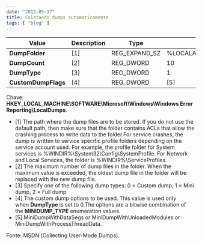```yaml
---
date: "2012-05-17"
title: Coletando dumps automaticamente
tags: [ "blog" ]
---
```

| Value               | Description | Type          | Default value             |
|---------------------|-------------|---------------|---------------------------|
| **DumpFolder**      | [1]         | REG_EXPAND_SZ | %LOCALAPPDATA%\CrashDumps |
| **DumpCount**       | [2]         | REG_DWORD     | 10                        |
| **DumpType**        | [3]         | REG_DWORD     | 1                         |
| **CustomDumpFlags** | [4]         | REG_DWORD     | [5]                       |

Chave: **HKEY_LOCAL_MACHINE\SOFTWARE\Microsoft\Windows\Windows Error Reporting\LocalDumps**.

 - [1] The path where the dump files are to be stored. If you do not use the default path, then make sure that the folder contains ACLs that allow the crashing process to write data to the folder.For service crashes, the dump is written to service specific profile folders depending on the service account used. For example, the profile folder for System services is %WINDIR%\System32\Config\SystemProfile. For Network and Local Services, the folder is %WINDIR%\ServiceProfiles.
 - [2] The maximum number of dump files in the folder. When the maximum value is exceeded, the oldest dump file in the folder will be replaced with the new dump file.
 - [3] Specify one of the following dump types: 0 = Custom dump, 1 = Mini dump, 2 = Full dump
 - [4] The custom dump options to be used. This value is used only when **DumpType** is set to 0.The options are a bitwise combination of the **MINIDUMP_TYPE** enumeration values.
 - [5] MiniDumpWithDataSegs or MiniDumpWithUnloadedModules or MiniDumpWithProcessThreadData.

Fonte: MSDN (Collecting User-Mode Dumps).
